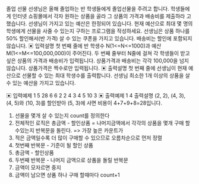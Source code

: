 졸업 선물
선생님은 올해 졸업하는 반 학생들에게 졸업선물을 주려고 합니다.
학생들에게 인터넷 쇼핑몰에서 각자 원하는 상품을 골라 그 상품의 가격과 배송비를 제출하라
고 했습니다. 선생님이 가지고 있는 예산은 한정되어 있습니다.
현재 예산으로 최대 몇 명의 학생에게 선물을 사줄 수 있는지 구하는 프로그램을 작성하세요.
선생님은 상품 하나를 50% 할인해서(반 가격) 살 수 있는 쿠폰을 가지고 있습니다. 배송비는
할인에 포함되지 않습니다.
▣ 입력설명
첫 번째 줄에 반 학생수 N(1<=N<=1000)과 예산 M(1<=M<=100,000,000)이 주어진다.
두 번째 줄부터 N줄에 걸쳐 각 학생들이 받고 싶은 상품의 가격과 배송비가 입력됩니다.
상품가격과 배송비는 각각 100,000을 넘지 않습니다. 상품가격은 짝수로만 입력됩니다.
▣ 출력설명
첫 번째 줄에 선생님이 현재 예산으로 선물할 수 있는 최대 학생수를 출력합니다.
선생님 최소한 1개 이상의 상품을 살 수 있는 예산을 가지고 있습니다.

▣ 입력예제 1
5 28
6 6
2 2
4 3
4 5
10 3
▣ 출력예제 1
4
출력설명
(2, 2), (4, 3), (4, 5)와 (10, 3)를 할인받아 (5, 3)에 사면 비용이 4+7+9+8=28입니다.

1. 선물을 몇개 살 수 있는지 count를 정의한다
2. 전체적인 로직은 총금액 - 할인상품 = 나머지금액에서 각각의 상품을
   몇개 구매 할 수있는지 반복문을 돌린다. => 가장 높은 카운트가
3. 적은 금액일수록 더 많이 구매할 수 있으므로 오름차순으로 먼저 정렬
4. 첫번째 반복문 - 기준이 될 할인 상품
5. 총금액 - 할인상품
6. 두번째 반복문 - 나머지 금액으로 상품을 돌릴 반복문
7. 금액이 모자르면 중지
8. 금액이 남으면 상품 하나 구매 할때마다 count+1
